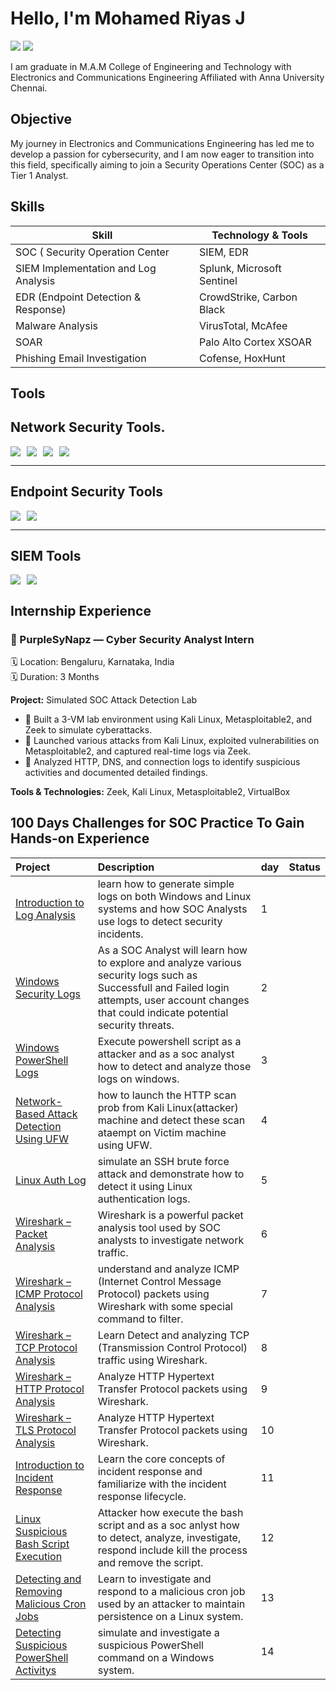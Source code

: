 # Hello, I'm Mohamed Riyas J
<a href="https://www.linkedin.com/feed" target='_blank'><img src="https://img.shields.io/badge/-LinkedIn-0072b1?&style=for-the-badge&logo=linkedin&logoColor=white" /></a> 
<a href="https://docs.google.com/gview?url=https://raw.githubusercontent.com/riyaz12765/Resume/main/Resume.pdf&embedded=true"><img src="https://img.shields.io/badge/%20Resume-000000.svg?style=for-the-badge&logo=Resume&logoColor=white" /></a>

I am graduate in M.A.M College of Engineering and Technology with Electronics and Communications Engineering Affiliated with Anna University Chennai.

## Objective

My journey in Electronics and Communications Engineering has led me to develop a passion for cybersecurity, and I am now eager to transition into this field, specifically aiming to join a Security Operations Center (SOC) as a Tier 1 Analyst.

## Skills

|              Skill                              |     Technology & Tools     |
|-------------------------------------------------|----------------------------|
| SOC ( Security Operation Center                 | SIEM,  EDR                 |
| SIEM Implementation and Log Analysis            | Splunk, Microsoft Sentinel |
| EDR (Endpoint Detection & Response)             | CrowdStrike, Carbon Black  |
| Malware Analysis                                | VirusTotal, McAfee         |
| SOAR                                            | Palo Alto Cortex XSOAR     | 
| Phishing Email Investigation                    | Cofense, HoxHunt           |

## Tools

## Network Security Tools.
<div style="display: flex; gap: 10px; align-items: center; flex-wrap: wrap;">
  <img src="https://img.shields.io/badge/ZEEK-6A5ACD?style=for-the-badge&logoColor=white"  />
  <img src="https://img.shields.io/badge/SNORT-FF5C8A?style=for-the-badge&logoColor=white" />
  <img src="https://img.shields.io/badge/SURICATA-FFA500?style=for-the-badge&logoColor=black" />
  <img src="https://img.shields.io/badge/WIRESHARK-0078D7?style=for-the-badge&logo=Wireshark&logoColor=white" />
</div>

---

## Endpoint Security Tools
<div style="display: flex; gap: 10px; align-items: center; flex-wrap: wrap;">
  <img src="https://img.shields.io/badge/MICROSOFT_DEFENDER-004AEF?style=for-the-badge&logo=Microsoft&logoColor=white" />
  <img src="https://img.shields.io/badge/CROWDSTRIKE_FALCON-000000?style=for-the-badge&logo=CrowdStrike&logoColor=white" />
</div>

---

## SIEM Tools
<div style="display: flex; gap: 10px; align-items: center; flex-wrap: wrap;">
  <img src="https://img.shields.io/badge/MICROSOFT_SENTINEL-0078D4?style=for-the-badge&logo=Microsoft&logoColor=white" />
  <img src="https://img.shields.io/badge/SPLUNK-000000?style=for-the-badge&logo=Splunk&logoColor=white" />
</div>

## Internship Experience

### 🔹 PurpleSyNapz — Cyber Security Analyst Intern
🗓️ Location: Bengaluru, Karnataka, India  
🗓️ Duration:  3 Months

**Project:** Simulated SOC Attack Detection Lab

- 🔸 Built a 3-VM lab environment using Kali Linux, Metasploitable2, and Zeek to simulate cyberattacks.
- 🔸 Launched various attacks from Kali Linux, exploited vulnerabilities on Metasploitable2, and captured real-time logs via Zeek.
- 🔸 Analyzed HTTP, DNS, and connection logs to identify suspicious activities and documented detailed findings.

**Tools & Technologies:** Zeek, Kali Linux, Metasploitable2, VirtualBox





## 100 Days Challenges for SOC Practice To Gain Hands-on Experience

  | **Project** | **Description** | day | Status |
|:------------|:----------------|:----|:---------|
|<a href="https://github.com/riyaz12765/100-Days-challenge/blob/main/Day%231-%20Introduction%20to%20Log%20Analysis%20(1).md"> Introduction to Log Analysis </a> |  learn how to generate simple logs on both Windows and Linux systems and how SOC Analysts use logs   to detect security incidents. | 1 |
| <a href="https://github.com/riyaz12765/100-Days-challenge/blob/main/Day%232-%20Log%20Analysis%20Basics_%20Windows%20Security%20Logs.md"> Windows Security Logs </a> | As a SOC Analyst will learn how to explore and analyze various security logs such as Successfull and Failed login attempts, user account changes that could indicate potential security threats. | 2 |
| <a href="https://github.com/riyaz12765/100-Days-challenge/blob/main/Day%233-%20Log%20Analysis%20Basics_%20Windows%20Powershell%20Logs.md"> Windows PowerShell Logs </a> | Execute powershell script as a attacker and as a soc analyst how to detect and analyze those logs on windows. | 3 |
| <a href="https://github.com/riyaz12765/100-Days-challenge/blob/main/Day%234-%20Log%20Analysis%20Basics_%20Network-Based%20Attacks%20on%20Linux.md">  Network-Based Attack Detection Using UFW </a> | how to launch the HTTP scan prob from Kali Linux(attacker) machine and detect these scan ataempt on Victim machine using UFW. | 4 |
| <a href="https://github.com/riyaz12765/100-Days-challenge/blob/main/Day%235-%20Log%20Analysis%20Basics_%20Linux%20Auth%20Logs.md"> Linux Auth Log </a> |simulate an SSH brute force attack and demonstrate how to detect it using Linux authentication logs. | 5 |
| <a href="https://github.com/riyaz12765/100-Days-challenge/blob/main/Day%236-%20Introduction%20to%20Wireshark.md">Wireshark – Packet Analysis </a> | Wireshark is a powerful packet analysis tool used by SOC analysts to investigate network traffic. | 6 |
| <a href="https://github.com/riyaz12765/100-Days-challenge/blob/main/Day%237-%20Wireshark%20Basics%20%E2%80%93%20ICMP%20Protocol%20Analysis.md#day7-wireshark-basics--icmp-protocol-analysis">Wireshark – ICMP Protocol Analysis </a> | understand and analyze ICMP (Internet Control Message Protocol) packets using Wireshark with some special command to filter. | 7 |
| <a href="https://github.com/riyaz12765/100-Days-challenge/blob/main/Day%238-%20Wireshark%20Basics%20%E2%80%93%20TCP%20Protocol%20Analysis%20(1).md">Wireshark – TCP Protocol Analysis </a> |  Learn Detect and analyzing TCP (Transmission Control Protocol) traffic using Wireshark. | 8 |
| <a href="https://github.com/riyaz12765/100-Days-challenge/blob/main/Day%239-%20Wireshark%20Basics%20%E2%80%93%20HTTP%20Protocol%20Analysis.md">Wireshark – HTTP Protocol Analysis </a> |  Analyze HTTP Hypertext Transfer Protocol packets using Wireshark. | 9 |
| <a href="https://github.com/riyaz12765/100-Days-challenge/blob/main/Day%2310-%20Wireshark%20Basics%20%E2%80%93%20TLS%20Protocol%20Analysis.md">Wireshark – TLS Protocol Analysis </a> |  Analyze HTTP Hypertext Transfer Protocol packets using Wireshark. | 10 |
| <a href="https://github.com/riyaz12765/100-Days-challenge/blob/main/Day%2311-%20Introduction%20to%20Incident%20Response.md">Introduction to Incident Response </a> |  Learn the core concepts of incident response and familiarize with the incident response lifecycle. | 11 |
| <a href="https://github.com/riyaz12765/100-Days-challenge/blob/main/Day%2312-%20Incident%20Response%20Basics_%20Suspicious%20Bash%20Script%20Execution.md"> Linux Suspicious Bash Script Execution </a> |  Attacker how execute the bash script and as a soc anlyst how to detect, analyze, investigate, respond include kill the process and remove the script. | 12 |
| <a href="https://github.com/riyaz12765/100-Days-challenge/blob/main/Day%2313-%20Incident%20Response%20Basics-%20Malicious%20Cron%20Jobs.md">Detecting and Removing Malicious Cron Jobs </a> |  Learn to investigate and respond to a malicious cron job used by an attacker to maintain persistence on a Linux system. | 13 |
| <a href="https://github.com/riyaz12765/100-Days-challenge/blob/main/Day%2314-%20Incident%20Response%20Basics_%20Suspicious%20PowerShell%20Activity.md">Detecting Suspicious PowerShell Activitys </a> |  simulate and investigate a suspicious PowerShell command on a Windows system. | 14 |









